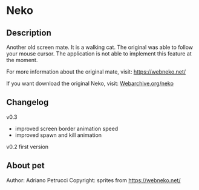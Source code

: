 # Neko

## Description
Another old screen mate. It is a walking cat. The original was able to follow your mouse cursor. The application is not able to implement this feature at the moment.

For more information about the original mate, visit:
https://webneko.net/

If you want download the original Neko, visit:
[Webarchive.org/neko](http://web.archive.org/web/20090322195013/http://www.angelfire.com/ct/neko/)

## Changelog
v0.3 
- improved screen border animation speed
- improved spawn and kill animation
     
v0.2 first version

## About pet
Author: Adriano Petrucci
Copyright: sprites from https://webneko.net/
